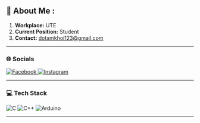 ## 👋 About Me :


1.  **Workplace:** UTE
2.  **Current Position:** Student
3.  **Contact:** dotamkhoi123@gmail.com


---

### 🌐 Socials

<p align="left">
  <a href="https://www.facebook.com/khoi.o.819669/" target="_blank">
    <img src="https://img.shields.io/badge/Facebook-1877F2?style=for-the-badge&logo=facebook&logoColor=white" alt="Facebook"/>
  </a>
  <a href="https://www.instagram.com/dokhoi2542/">
    <img src="https://img.shields.io/badge/Instagram-E4405F?style=for-the-badge&logo=instagram&logoColor=white" alt="Instagram"/>
  </a>
</p>

---

### 💻 Tech Stack

<p align="left">
  <img src="https://img.shields.io/badge/c-%2300599C.svg?style=for-the-badge&logo=c&logoColor=white" alt="C"/>
  <img src="https://img.shields.io/badge/c++-%2300599C.svg?style=for-the-badge&logo=c%2B%2B&logoColor=white" alt="C++"/>
  <img src="https://img.shields.io/badge/Arduino-00979D?style=for-the-badge&logo=arduino&logoColor=white" alt="Arduino"/>
</p>

---
